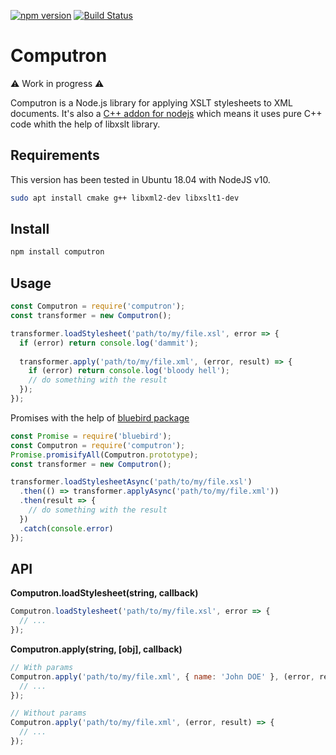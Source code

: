 [![npm version](https://badge.fury.io/js/computron.svg)](https://badge.fury.io/js/computron)
[![Build Status](https://travis-ci.org/Inist-CNRS/computron.svg?branch=master)](https://travis-ci.org/Inist-CNRS/computron)

# Computron

:warning: Work in progress :warning:

Computron is a Node.js library for applying XSLT stylesheets to XML documents. It's also a [C++ addon for nodejs](https://nodejs.org/api/n-api.html) which means it uses pure C++ code whith the help of libxslt library.

## Requirements
This version has been tested in Ubuntu 18.04 with NodeJS v10.

```bash
sudo apt install cmake g++ libxml2-dev libxslt1-dev
```

## Install
```bash
npm install computron
```

## Usage 
```js
const Computron = require('computron');
const transformer = new Computron();

transformer.loadStylesheet('path/to/my/file.xsl', error => {
  if (error) return console.log('dammit');
  
  transformer.apply('path/to/my/file.xml', (error, result) => {
    if (error) return console.log('bloody hell');
    // do something with the result
  });
});
```

Promises with the help of [bluebird package](https://www.npmjs.com/package/bluebird)
```js
const Promise = require('bluebird');
const Computron = require('computron');
Promise.promisifyAll(Computron.prototype);
const transformer = new Computron();

transformer.loadStylesheetAsync('path/to/my/file.xsl')
  .then(() => transformer.applyAsync('path/to/my/file.xml'))
  .then(result => {
    // do something with the result
  })
  .catch(console.error)
});
```

## API

**Computron.loadStylesheet(string, callback)**
```js
Computron.loadStylesheet('path/to/my/file.xsl', error => {
  // ...
});
```

**Computron.apply(string, [obj], callback)**
```js
// With params
Computron.apply('path/to/my/file.xml', { name: 'John DOE' }, (error, result) => {
  // ...
});

// Without params
Computron.apply('path/to/my/file.xml', (error, result) => {
  // ...
});
```
